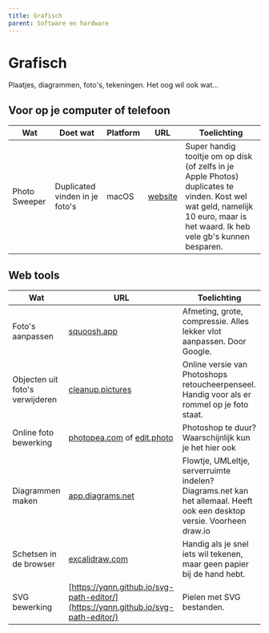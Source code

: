 ```yaml
---
title: Grafisch
parent: Software en hardware
---
```


# Grafisch

Plaatjes, diagrammen, foto's, tekeningen. Het oog wil ook wat...

## Voor op je computer of telefoon

|Wat|Doet wat|Platform|URL|Toelichting|
|---|--------|--------|---|-----------|
|Photo Sweeper|Duplicated vinden in je foto's|macOS|[website](https://overmacs.com/)|Super handig tooltje om op disk (of zelfs in je Apple Photos) duplicates te vinden. Kost wel wat geld, namelijk 10 euro, maar is het waard. Ik heb vele gb's kunnen besparen.|


## Web tools


|Wat     |URL      |Toelichting        |
|--------|---------|-------------------|
|Foto's aanpassen|[squoosh.app](https://squoosh.app/)|Afmeting, grote, compressie. Alles lekker vlot aanpassen. Door Google.|
|Objecten uit foto's verwijderen|[cleanup.pictures](https://cleanup.pictures/)|Online versie van Photoshops retoucheerpenseel. Handig voor als er rommel op je foto staat.|
|Online foto bewerking|[photopea.com](https://www.photopea.com/) of [edit.photo](https://edit.photo/)|Photoshop te duur? Waarschijnlijk kun je het hier ook 
|Diagrammen maken|[app.diagrams.net](https://app.diagrams.net/)|Flowtje, UMLeltje, serverruimte indelen? Diagrams.net kan het allemaal. Heeft ook een desktop versie. Voorheen draw.io|
|Schetsen in de browser|[excalidraw.com](https://excalidraw.com/)|Handig als je snel iets wil tekenen, maar geen papier bij de hand hebt.|
|SVG bewerking|[https://yqnn.github.io/svg-path-editor/](https://yqnn.github.io/svg-path-editor/)|Pielen met SVG bestanden.|

